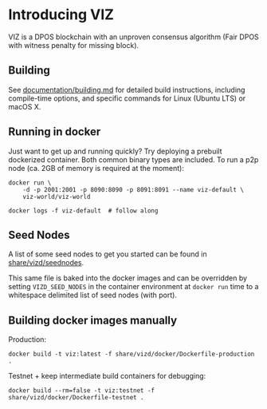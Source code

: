 # Introducing VIZ

VIZ is a DPOS blockchain with an unproven consensus algorithm (Fair DPOS with witness penalty for missing block).

## Building

See [documentation/building.md](documentation/building.md) for detailed build instructions, including
compile-time options, and specific commands for Linux (Ubuntu LTS) or macOS X.

## Running in docker

Just want to get up and running quickly?  Try deploying a prebuilt
dockerized container.  Both common binary types are included.
To run a p2p node (ca. 2GB of memory is required at the moment):

    docker run \
        -d -p 2001:2001 -p 8090:8090 -p 8091:8091 --name viz-default \
        viz-world/viz-world

    docker logs -f viz-default  # follow along

## Seed Nodes

A list of some seed nodes to get you started can be found in
[share/vizd/seednodes](share/vizd/seednodes).

This same file is baked into the docker images and can be overridden by
setting `VIZD_SEED_NODES` in the container environment at `docker run`
time to a whitespace delimited list of seed nodes (with port).

## Building docker images manually

Production:

```
docker build -t viz:latest -f share/vizd/docker/Dockerfile-production .
```

Testnet + keep intermediate build containers for debugging:

```
docker build --rm=false -t viz:testnet -f share/vizd/docker/Dockerfile-testnet .
```
